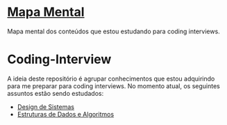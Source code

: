 # [Mapa Mental](Mapa%20Mental.md)
Mapa mental dos conteúdos que estou estudando para coding interviews.

# Coding-Interview
A ideia deste repositório é agrupar conhecimentos que estou adquirindo para me preparar para coding interviews. No momento atual, os seguintes assuntos estão sendo estudados:
- [Design de Sistemas](System%20Design%20Fundamentals/Design%20de%20Sistemas.md)
- [Estruturas de Dados e Algoritmos](System%20Design%20Fundamentals/Design%20de%20Sistemas.md)

